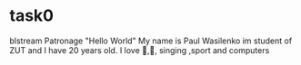 # task0
blstream Patronage
"Hello World"
My name is Paul Wasilenko im student of ZUT and I have 20 years old.
I love :pizza:,:dancer:, singing ,sport and computers
